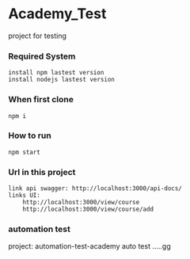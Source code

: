 # Academy_Test
 project for testing
### Required System
    install npm lastest version
    install nodejs lastest version
### When first clone
    npm i
### How to run
    npm start
### Url in this project
    link api swagger: http://localhost:3000/api-docs/
    links UI:
        http://localhost:3000/view/course
        http://localhost:3000/view/course/add
### automation test
   project: automation-test-academy
   auto test  .....gg
